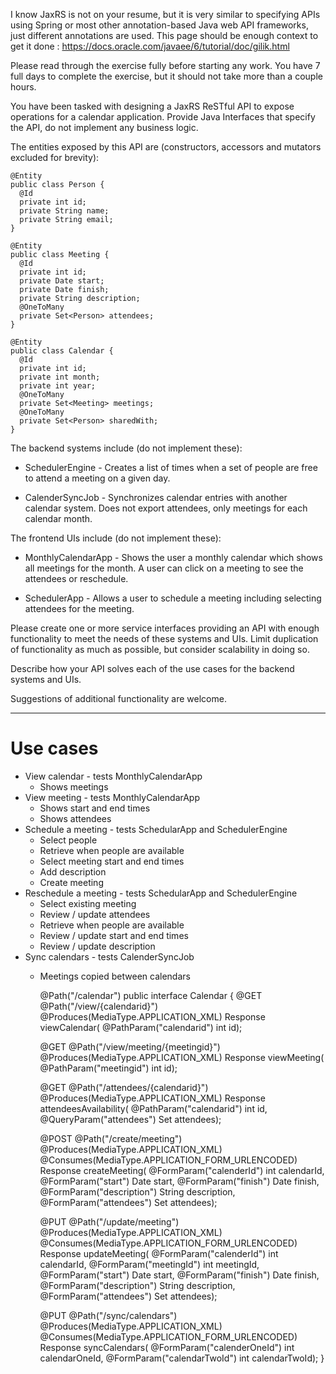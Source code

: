 I know JaxRS is not on your resume, but it is very similar to specifying APIs using Spring or most other annotation-based Java web API frameworks, just different annotations are used. This page should be enough context to get it done : https://docs.oracle.com/javaee/6/tutorial/doc/gilik.html

Please read through the exercise fully before starting any work. You have 7 full days to complete the exercise, but it should not take more than a couple hours.

You have been tasked with designing a JaxRS ReSTful API to expose operations for a calendar application. Provide Java Interfaces that specify the API, do not implement any business logic.

The entities exposed by this API are (constructors, accessors and mutators excluded for brevity):

    @Entity
    public class Person {
      @Id
      private int id;
      private String name;
      private String email;
    }

    @Entity
    public class Meeting {
      @Id
      private int id;
      private Date start;
      private Date finish;
      private String description;
      @OneToMany
      private Set<Person> attendees;
    }

    @Entity
    public class Calendar {
      @Id
      private int id;
      private int month;
      private int year;
      @OneToMany
      private Set<Meeting> meetings;
      @OneToMany
      private Set<Person> sharedWith;
    }

The backend systems include (do not implement these):

* SchedulerEngine - Creates a list of times when a set of people are free to attend a meeting on a given day.

* CalenderSyncJob - Synchronizes calendar entries with another calendar system. Does not export attendees, only meetings for each calendar month.

The frontend UIs include (do not implement these):

* MonthlyCalendarApp - Shows the user a monthly calendar which shows all meetings for the month. A user can click on a meeting to see the attendees or reschedule.

* SchedulerApp - Allows a user to schedule a meeting including selecting attendees for the meeting.

Please create one or more service interfaces providing an API with enough functionality to meet the needs of these systems and UIs. Limit duplication of functionality as much as possible, but consider scalability in doing so.

Describe how your API solves each of the use cases for the backend systems and UIs.

Suggestions of additional functionality are welcome.

***********************

# Use cases 
* View calendar - tests MonthlyCalendarApp
  * Shows meetings
* View meeting - tests MonthlyCalendarApp 
  * Shows start and end times 
  * Shows attendees
* Schedule a meeting - tests SchedularApp and SchedulerEngine 
  * Select people 
  * Retrieve when people are available 
  * Select meeting start and end times 
  * Add description 
  * Create meeting 
* Reschedule a meeting - tests SchedularApp and SchedulerEngine 
  * Select existing meeting 
  * Review / update attendees 
  * Retrieve when people are available 
  * Review / update start and end times 
  * Review / update description 
* Sync calendars - tests CalenderSyncJob 
  * Meetings copied between calendars 


    @Path("/calendar") 
    public interface Calendar { 
      @GET 
      @Path("/view/{calendarid}") 
      @Produces(MediaType.APPLICATION_XML) 
      Response viewCalendar( 
          @PathParam("calendarid") int id); 

      @GET 
      @Path("/view/meeting/{meetingid}") 
      @Produces(MediaType.APPLICATION_XML) 
      Response viewMeeting(  
          @PathParam("meetingid") int id); 

      @GET 
      @Path("/attendees/{calendarid}") 
      @Produces(MediaType.APPLICATION_XML) 
      Response attendeesAvailability(
          @PathParam("calendarid") int id, 
          @QueryParam("attendees") Set attendees); 
      
      @POST 
      @Path("/create/meeting") 
      @Produces(MediaType.APPLICATION_XML) 
      @Consumes(MediaType.APPLICATION_FORM_URLENCODED) 
      Response createMeeting( 
          @FormParam("calenderId") int calendarId, 
          @FormParam("start") Date start, 
          @FormParam("finish") Date finish, 
          @FormParam("description") String description, 
          @FormParam("attendees") Set attendees); 

      @PUT @Path("/update/meeting")  
      @Produces(MediaType.APPLICATION_XML) 
      @Consumes(MediaType.APPLICATION_FORM_URLENCODED) 
      Response updateMeeting( 
          @FormParam("calenderId") int calendarId, 
          @FormParam("meetingId") int meetingId, 
          @FormParam("start") Date start, 
          @FormParam("finish") Date finish, 
          @FormParam("description") String description, 
          @FormParam("attendees") Set attendees); 

      @PUT @Path("/sync/calendars") 
      @Produces(MediaType.APPLICATION_XML) 
      @Consumes(MediaType.APPLICATION_FORM_URLENCODED) 
      Response syncCalendars( 
          @FormParam("calenderOneId") int calendarOneId, 
          @FormParam("calendarTwoId") int calendarTwoId); 
    }
